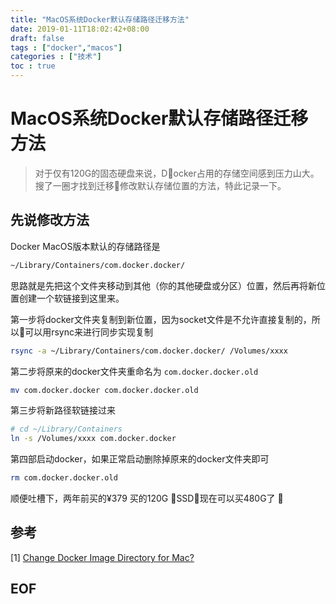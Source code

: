 ```yaml
---
title: "MacOS系统Docker默认存储路径迁移方法"
date: 2019-01-11T18:02:42+08:00
draft: false
tags : ["docker","macos"]
categories : ["技术"]
toc : true
---
```


MacOS系统Docker默认存储路径迁移方法
===
> 对于仅有120G的固态硬盘来说，Docker占用的存储空间感到压力山大。搜了一圈才找到迁移修改默认存储位置的方法，特此记录一下。


## 先说修改方法
Docker MacOS版本默认的存储路径是
```bash
~/Library/Containers/com.docker.docker/
```
思路就是先把这个文件夹移动到其他（你的其他硬盘或分区）位置，然后再将新位置创建一个软链接到这里来。
 
第一步将docker文件夹复制到新位置，因为socket文件是不允许直接复制的，所以可以用rsync来进行同步实现复制
```bash
rsync -a ~/Library/Containers/com.docker.docker/ /Volumes/xxxx 
```

第二步将原来的docker文件夹重命名为 `com.docker.docker.old`
```bash
mv com.docker.docker com.docker.docker.old
```

第三步将新路径软链接过来
```bash
# cd ~/Library/Containers
ln -s /Volumes/xxxx com.docker.docker
```

第四部启动docker，如果正常启动删除掉原来的docker文件夹即可
```bash
rm com.docker.docker.old
```

顺便吐槽下，两年前买的¥379 买的120G SSD，现在可以买480G了 🙂
## 参考
[1] [Change Docker Image Directory for Mac?](https://webcache.googleusercontent.com/search?q=cache:VCB573YpGPsJ:https://forums.docker.com/t/change-docker-image-directory-for-mac/18891+&cd=1&hl=zh-CN&ct=clnk&gl=us)
## EOF